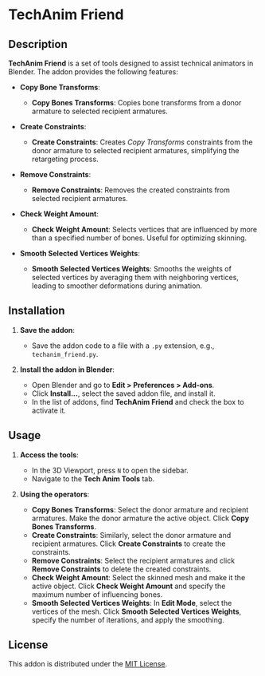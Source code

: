 # TechAnim Friend

## Description

**TechAnim Friend** is a set of tools designed to assist technical animators in Blender. The addon provides the following features:

- **Copy Bone Transforms**:
  - **Copy Bones Transforms**: Copies bone transforms from a donor armature to selected recipient armatures.

- **Create Constraints**:
  - **Create Constraints**: Creates _Copy Transforms_ constraints from the donor armature to selected recipient armatures, simplifying the retargeting process.

- **Remove Constraints**:
  - **Remove Constraints**: Removes the created constraints from selected recipient armatures.

- **Check Weight Amount**:
  - **Check Weight Amount**: Selects vertices that are influenced by more than a specified number of bones. Useful for optimizing skinning.

- **Smooth Selected Vertices Weights**:
  - **Smooth Selected Vertices Weights**: Smooths the weights of selected vertices by averaging them with neighboring vertices, leading to smoother deformations during animation.

## Installation

1. **Save the addon**:
   - Save the addon code to a file with a `.py` extension, e.g., `techanim_friend.py`.

2. **Install the addon in Blender**:
   - Open Blender and go to **Edit > Preferences > Add-ons**.
   - Click **Install...**, select the saved addon file, and install it.
   - In the list of addons, find **TechAnim Friend** and check the box to activate it.

## Usage

1. **Access the tools**:
   - In the 3D Viewport, press `N` to open the sidebar.
   - Navigate to the **Tech Anim Tools** tab.

2. **Using the operators**:
   - **Copy Bones Transforms**: Select the donor armature and recipient armatures. Make the donor armature the active object. Click **Copy Bones Transforms**.
   - **Create Constraints**: Similarly, select the donor armature and recipient armatures. Click **Create Constraints** to create the constraints.
   - **Remove Constraints**: Select the recipient armatures and click **Remove Constraints** to delete the created constraints.
   - **Check Weight Amount**: Select the skinned mesh and make it the active object. Click **Check Weight Amount** and specify the maximum number of influencing bones.
   - **Smooth Selected Vertices Weights**: In **Edit Mode**, select the vertices of the mesh. Click **Smooth Selected Vertices Weights**, specify the number of iterations, and apply the smoothing.

## License

This addon is distributed under the [MIT License](LICENSE).

